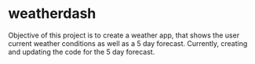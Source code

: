 # weatherdash
Objective of this project is to create a weather app, that shows the user
current weather conditions as well as a 5 day forecast. Currently, creating and updating the
code for the 5 day forecast.
